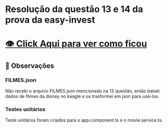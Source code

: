 # Resolução da questão 13 e 14 da prova da easy-invest

# [ 👁️ Click Aqui para ver como ficou](https://vitorfigm.github.io/resolucao-entrevista-easy-tech-angular/)
## 💬 Observações

### FILMES.json
Não recebi o arquivo FILMES.json mencionado na 13 questão, então baixei dados de filmes da disney no kaagle e os trasformei em json para usá-los.

### Testes unitários
Teste unitários foram criados para o app.component.ts e o movie.service.ts.
